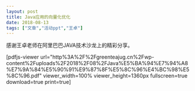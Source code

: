 ```yaml
---
layout: post
title: Java应用的向量化优化
date: 2018-08-13
tags: ["文章","活动ppt","王卓"]
---
```


感谢王卓老师在阿里巴巴JAVA技术沙龙上的精彩分享。

[pdfjs-viewer url="http%3A%2F%2Fgreenteajug.cn%2Fwp-content%2Fuploads%2F2018%2F08%2FJava%E5%BA%94%E7%94%A8%E7%9A%84%E5%90%91%E9%87%8F%E5%8C%96%E4%BC%98%E5%8C%96.pdf" viewer_width=100% viewer_height=1360px fullscreen=true download=true print=true]